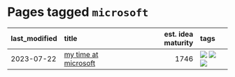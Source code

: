 # Pages tagged `microsoft`

|last_modified|title|est. idea maturity|tags
|:---|:---|---:|:---|
|2023-07-22|[my time at microsoft](../my_time_at_microsoft.md)|1746|[![](https://img.shields.io/badge/tag-amazon-d46ff4)](../tags/amazon.md) [![](https://img.shields.io/badge/tag-autobiographical-faa2fc)](../tags/autobiographical.md) [![](https://img.shields.io/badge/tag-microsoft-1ee399)](../tags/microsoft.md)|